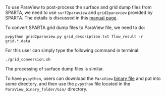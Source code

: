 To use ParaView to post-process the surface and grid dump files from SPARTA,
we need to use `surf2paraview` and `grid2paraview` provided by SPARTA.
The details is discussed in this [manual page](https://sparta.github.io/doc/Section_howto.html#howto_5).

To convert SPARTA grid dump files to ParaView file, we need to do:
```
pvpython grid2paraview.py grid_description.txt flow_result -r grid.*.data
```
For this user can simply type the following command in terminal:
```
./grid_conversion.sh
```

The processing of surface dump files is similar.

To have `pvpython`, users can download the `ParaView` [binary file](https://www.paraview.org/download/) 
and put into some directory, and then use the `pvpython` file located in the
`ParaView_binary_folder/bin/` directory.
